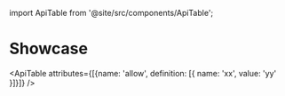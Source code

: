 import ApiTable from '@site/src/components/ApiTable';

# Showcase

<ApiTable
attributes={[{name: 'allow', definition: [{
name: 'xx',
value: 'yy'
}]}]}
/>
